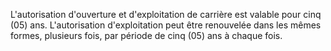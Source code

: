 L'autorisation d'ouverture et d'exploitation de
carrière est valable pour cinq (05) ans.
L'autorisation d'exploitation peut être renouvelée dans les mêmes
formes, plusieurs fois, par période de cinq (05) ans à chaque fois.